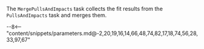 The `MergePullsAndImpacts` task collects the fit results from the `PullsAndImpacts` task and merges them.

<div class="dhi_parameter_table">

--8<-- "content/snippets/parameters.md@-2,20,19,16,14,66,48,74,82,17,18,74,56,28,33,97,67"

</div>
